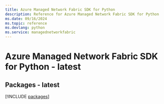 ```yaml
---
title: Azure Managed Network Fabric SDK for Python
description: Reference for Azure Managed Network Fabric SDK for Python
ms.date: 09/16/2024
ms.topic: reference
ms.devlang: python
ms.service: managednetworkfabric
---
```

# Azure Managed Network Fabric SDK for Python - latest
## Packages - latest
[!INCLUDE [packages](managed-network-fabric-index.md)]